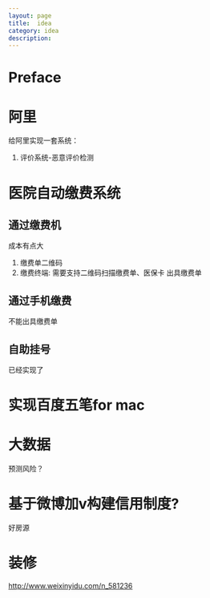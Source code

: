 ```yaml
---
layout: page
title:	idea
category: idea
description: 
---
```

# Preface

# 阿里
给阿里实现一套系统：
1. 评价系统-恶意评价检测

# 医院自动缴费系统

## 通过缴费机
成本有点大

1. 缴费单二维码
2. 缴费终端: 
	需要支持二维码扫描缴费单、医保卡
	出具缴费单

## 通过手机缴费
不能出具缴费单

## 自助挂号
已经实现了

# 实现百度五笔for mac

# 大数据
预测风险？

# 基于微博加v构建信用制度?
好房源

# 装修
http://www.weixinyidu.com/n_581236
